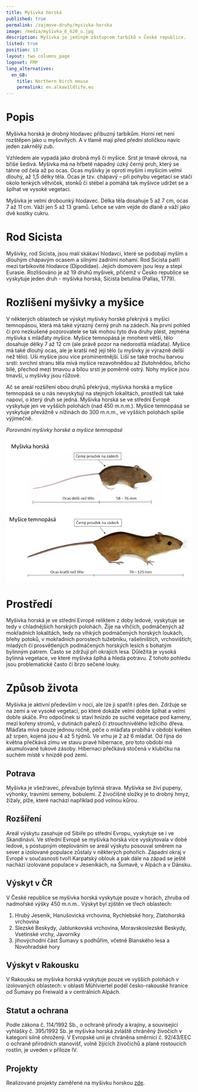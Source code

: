 ```yaml
---
title: Myšivka horská
published: true
permalink: /zajmove-druhy/mysivka-horska
image: /media/myšivka_6_620_u.jpg
description: Myšivka je jediným zástupcem tarbíků v České republice.
listed: true
position: 13
layout: two_columns_page
logoset: FMP
lang_alternatives:
  en_GB:
    title: Northern birch mouse
    permalink: en.alkawildlife.eu
---
```

# Popis

Myšivka horská je drobný hlodavec příbuzný tarbíkům. Horní ret není rozštěpen jako u myšovitých. A v tlamě mají před přední stoličkou navíc jeden zakrnělý zub.

 Vzhledem ale vypadá jako drobná myš či myšice. Srst je tmavě okrová, na břiše šedivá. Myšivka má na hřbetě nápadný úzký černý pruh, který se táhne od čela až po ocas. Ocas myšivky je oproti myším i myšicím velmi dlouhý, až 1,5 délky těla. Ocas je tzv. chápavý – při pohybu vegetací se stáčí okolo tenkých větviček, stonků či stébel a pomáhá tak myšivce udržet se a šplhat ve vysoké vegetaci.

Myšivka je velmi drobounký hlodavec. Délka těla dosahuje 5 až 7 cm, ocas 7 až 11 cm. Váží jen 5 až 13 gramů. Lehce se vám vejde do dlaně a váží jako dvě kostky cukru. 

# Rod Sicista

Myšivky, rod Sicista, jsou malí skákaví hlodavci, které se podobají myším s dlouhým chápavým ocasem a silnými zadními nohami. Rod Sicista patří mezi tarbíkovité hlodavce (Dipodidae). Jejich domovem jsou lesy a stepi Eurasie. Rozlišováno je až 19 druhů myšivek, přičemž v Česko republice se vyskytuje jeden druh - myšivka horská, Sicista betulina (Pallas, 1779). 



# Rozlišení myšivky a myšice 

V některých oblastech se výskyt myšivky horské překrývá s myšicí temnopásou, která má také výrazný černý pruh na zádech. Na první pohled či pro nezkušené pozorovatele se tak mohou tyto dva druhy plést, zejména myšivka s mláďaty myšice. Myšice temnopásá je mnohem větší, tělo dosahuje délky 7 až 12 cm (ale právě pozor na nedorostlá mláďata). Myšice má také dlouhý ocas, ale je kratší než její tělo (u myšivky je výrazně delší než tělo). Uši myšice jsou více prominentnější. Liší se také trochu barvou srsti: svrchní stranu těla mívá myšice rezavohnědou až žlutohnědou, břicho bílé, přechod mezi tmavou a bílou srstí je poměrně ostrý. Nohy myšice jsou tmavší, u myšivky jsou růžové. 

Ač se areál rozšíření obou druhů překrývá, myšivka horská a myšice temnopásá se u nás nevyskytují na stejných lokalitách, prostředí tak také napoví, o který druh se jedná. Myšivka horská se ve střední Evropě vyskytuje jen ve vyšších polohách (nad 450 m.n.m.). Myšice temnopásá se vyskytuje převážně v nížinách do 300 m.n.m., ve vyšších polohách spíše výjimečně.  

_Porovnání myšivky horské a myšice temnopásé_

![](/media/porovnani_mysivka_mysice_620.jpg)

# Prostředí

Myšivka horská je ve střední Evropě reliktem z doby ledové, vyskytuje se tedy v chladnějších horských polohách. Žije na vlhčích, podmáčených až mokřadních lokalitách, tedy na vlhkých podmáčených horských loukách, břehy potoků, v mokřadních porostech tužebníku, rašeliništích, vrchovištích, mladých či prosvětlených podmáčených horských lesích s bohatým bylinným patrem. Často se zdržují při okrajích lesa. Důležitá je vysoká bylinná vegetace, ve které myšivka šplhá a hledá potravu. Z tohoto pohledu jsou problematické často či brzo sečené louky. 

# Způsob života

Myšivka je aktivní především v noci, ale lze ji spatřit i přes den. Zdržuje se na zemi a ve vysoké vegetaci, po které dokáže velmi dobře šplhat a velmi dobře skáče. Pro odpočinek si staví hnízdo ze suché vegetace pod kameny, mezi kořeny stromů, v dutinách pařezů či ztrouchnivělého ležícího dřeva. Mláďata mívá pouze jednou ročně, péče o mláďata probíhá v období květen až srpen, kojená jsou 4 až 5 týdnů. Ve vrhu je 2 až 6 mláďat. Od října do května přečkává zimu ve stavu pravé hibernace, pro toto období má akumulované tukové zásoby. Hibernaci přečkává stočená v klubíčku na suchém místě v hnízdě pod zemí.

## Potrava

Myšivka je všežravec, převažuje bylinná strava. Myšivka se živí pupeny, výhonky, travními semeny, bobulemi. Z živočišné složky je to drobný hmyz, žížaly, plže, které nachází například pod volnou kůrou.

## Rozšíření

Areál výskytu zasahuje od Sibiře po střední Evropu, vyskytuje se i ve Skandinávii. Ve střední Evropě se myšivka horská více vyskytovala v době ledové, s postupným oteplováním se areál výskytu posouval směrem na sever a izolované populace zůstaly v některých pohořích. Západní okraj v Evropě v současnosti tvoří Karpatský oblouk a pak dále na západ se ještě nachází izolované populace v Jeseníkách, na Šumavě, v Alpách a v Dánsku.

## Výskyt v ČR

V České republice se myšivka horská vyskytuje pouze v horách, zhruba od nadmořské výšky 450 m.n.m.. Výskyt byl zjištěn ve třech oblastech:

1. Hrubý Jeseník, Hanušovická vrchovina, Rychlebské hory, Zlatohorská vrchovina
2. Slezské Beskydy, Jablunkovská vrchovina, Moravskoslezské Beskydy, Vsetínské vrchy, Javorníky
3. jihovýchodní část Šumavy s podhůřím, včetně Blanského lesa a Novohradské hory

## Výskyt v Rakousku

V Rakousku se myšivka horská vyskytuje pouze ve vyšších polohách v izolovaných oblastech: v oblasti Mühlviertel podél česko-rakouské hranice od Šumavy po Freiwald a v centrálních Alpách.

## Statut a ochrana

Podle zákona č. 114/1992 Sb., o ochraně přírody a krajiny, a související vyhlášky č. 395/1992 Sb. je myšivka horská zvláště chráněný živočich v kategorii silně ohrožený. V Evropské unii je chráněna směrnicí č. 92/43/EEC o ochraně přírodních stanovišť, volně žijících živočichů a planě rostoucích rostlin, je uveden v příloze IV. 

## Projekty

Realizované projekty zaměřené na myšivku horskou [zde](https://www.alkawildlife.eu/projects#category=my%C5%A1ivka-horsk%C3%A1).
